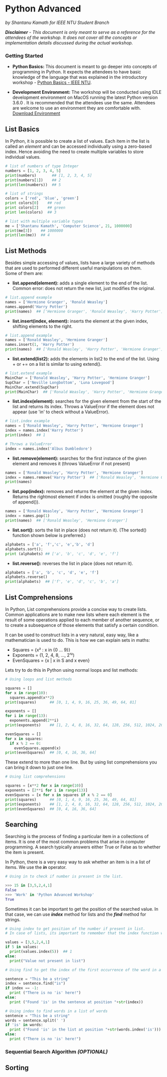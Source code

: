 # Python Advanced

*by Shantanu Kamath for IEEE NTU Student Branch*

***Disclaimer*** *-* *This document is only meant to serve as a reference for the attendees of the workshop. It does not cover all the concepts or implementation details discussed during the actual workshop.*

### Getting Started

- **Python Basics:** This document is meant to go deeper into concepts of programming in Python. It expects the attendees to have basic knowledge of the language that was explained in the introductory workshop - [Python Basics - IEEE NTU](https://github.com/SuyashLakhotia/IEEENTU-PythonBasics/blob/master/README.md).

- **Development Environment:** The workshop will be conducted using IDLE development environment on MacOS running the latest Python version 3.6.0 . It is recommended that the attendees use the same. Attendees are welcome to use an environment they are comfortable with. [Download Environment](https://www.python.org/downloads/)

## List Basics

In Python, it is possible to create a list of values. Each item in the list is called an *element* and can be accessed individually using a zero-based index. Hence avoiding the need to create multiple variables to store individual values.

```python
# list of numbers of type Integer
numbers = [1, 2, 3, 4, 5]
print(numbers)       ## [1, 2, 3, 4, 5]
print(numbers[1])    ## 2
print(len(numbers))  ## 5

# list of strings
colors = ['red', 'blue', 'green']
print colors[0]    ## red
print colors[2]    ## green
print len(colors)  ## 3

# list with multiple variable types
me = ['Shantanu Kamath', 'Computer Science', 21, 1000000]
print(me[3])    ## 1000000
print(len(me))  ## 4
```

## List Methods

Besides simple accessing of values, lists have a large variety of methods that are used to performed different useful manipulations on them.  
Some of them are:  

- **list.append(element):** adds a single element to the end of the list. Common error: does not return the new list, just modifies the original.

```python
# list.append example
names = ['Hermione Granger', 'Ronald Weasley']
names.append('Harry Potter')
print(names)  ## ['Hermione Granger', 'Ronald Weasley', 'Harry Potter']
```

- **list.insert(index, element):** inserts the element at the given index, shifting elements to the right.

```python
# list.append example
names = ['Ronald Weasley', 'Hermione Granger']
names.insert(1, 'Harry Potter')
print(names)  ## ['Ronald Weasley', 'Harry Potter', 'Hermione Granger']
```

- **list.extend(list2):** adds the elements in list2 to the end of the list. Using + or += on a list is similar to using extend().

```python
# list.extend example
MainChar = ['Ronald Weasley', 'Harry Potter', 'Hermione Granger']
SupChar = ['Neville Longbottom', 'Luna Lovegood']
MainChar.extend(SupChar)
print(MainChar)  ## ['Ronald Weasley', 'Harry Potter', 'Hermione Granger', 'Neville Longbottom', 'Luna Lovegood']
```

- **list.index(element):** searches for the given element from the start of the list and returns its index. Throws a ValueError if the element does not appear (use 'in' to check without a ValueError).

```python
# list.index example
names = ['Ronald Weasley', 'Harry Potter', 'Hermione Granger']
index = names.index('Harry Potter')  
print(index)  ## 1

# Throws a ValueError
index = names.index('Albus Dumbledore')
```

- **list.remove(element):** searches for the first instance of the given element and removes it (throws ValueError if not present)

```python
names = ['Ronald Weasley', 'Harry Potter', 'Hermione Granger']
index = names.remove('Harry Potter')  ## ['Ronald Weasley', 'Hermione Granger']
print(names)
```

- **list.pop(index):** removes and returns the element at the given index. Returns the rightmost element if index is omitted (roughly the opposite of append()).

```python
names = ['Ronald Weasley', 'Harry Potter', 'Hermione Granger']
index = names.pop(1)
print(names)  ## ['Ronald Weasley', 'Hermione Granger']
```

- **list.sort():** sorts the list in place (does not return it). (The sorted() function shown below is preferred.)

```python
alphabets = ['a', 'f','c', 'e','b', 'd']
alphabets.sort();
print (alphabets) ## ['a', 'b', 'c', 'd', 'e', 'f']
```

- **list.reverse():** reverses the list in place (does not return it).

```python
alphabets = ['a', 'b', 'c', 'd', 'e', 'f']
alphabets.reverse()
print(alphabets)  ## ['f', 'e', 'd', 'c', 'b', 'a']
```

## List Comprehensions
In Python, List comprehensions provide a concise way to create lists. Common applications are to make new lists where each element is the result of some operations applied to each member of another sequence, or to create a subsequence of those elements that satisfy a certain condition.

It can be used to construct lists in a very natural, easy way, like a mathematician is used to do.
This is how we can explain sets in maths:
- Squares = {x² : x in {0 ... 9}}
- Exponents = (1, 2, 4, 8, ..., 2¹²)
- EvenSquares = {x | x in S and x even}

Lets try to do this in Python using normal loops and list methods:

```python
# Using loops and list methods

squares = []
for x in range(10):
  squares.append(x**2)
print(squares)      ## [0, 1, 4, 9, 16, 25, 36, 49, 64, 81]

exponents = []
for i in range(13):
  exponents.append(2**i)
print(exponents)    ## [1, 2, 4, 8, 16, 32, 64, 128, 256, 512, 1024, 2048, 4096]

evenSquares = []
for x in squares:
  if x % 2 == 0:
    evenSquares.append(x)
print(evenSquares)  ## [0, 4, 16, 36, 64]
```

These extend to more than one line. But by using list comprehensions you can bring it down to just one line.

```python
# Using list comprehensions

squares = [x**2 for x in range(10)]
exponents = [2**i for i in range(13)]
evenSquares = [x for x in squares if x % 2 == 0]
print(squares)      ## [0, 1, 4, 9, 16, 25, 36, 49, 64, 81]
print(exponents)    ## [1, 2, 4, 8, 16, 32, 64, 128, 256, 512, 1024, 2048, 4096]
print(evenSquares)  ## [0, 4, 16, 36, 64]

```

## Searching
Searching is the process of finding a particular item in a collections of items. It is one of the most common problems that arise in computer programming. A search typically answers either True or False as to whether the item is present.

In Python, there is a very easy way to ask whether an item is in a list of items. We use the ***in*** operator.

```python
# Using in to check if number is present in the list.

>>> 15 in [3,5,2,4,1]
False
>>> 'Work' in 'Python Advanced Workshop'
True
```
Sometimes it can be important to get the position of the searched value. In that case, we can use ***index*** method for lists and the ***find*** method for strings.

```python
# Using index to get position of the number if present in list.
# In case of lists, its important to remember that the index function will throw an error if the value isn't present in the list.

values = [3,5,2,4,1]
if 5 in values:
  print(values.index(5))  ## 1
else:
  print("Value not present in list")

# Using find to get the index of the first occurrence of the word in a sentence.

sentence = "This be a string"
index = sentence.find("is")
if index == -1:
  print ("There is no 'is' here!")
else:
  print ("Found 'is' in the sentence at position "+str(index))

# Using index to find words in a list of words
sentence = "This be a string"
words = sentence.split(' ')
if 'is' in words:
  print ("Found 'is' in the list at position "+str(words.index('is'))) ## 1
else:
  print ("There is no 'is' here!")
```

### Sequential Search Algorithm *(OPTIONAL)*

## Sorting
